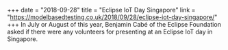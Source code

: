 +++
date = "2018-09-28"
title = "Eclipse IoT Day Singapore"
link = "https://modelbasedtesting.co.uk/2018/09/28/eclipse-iot-day-singapore/"
+++
In July or August of this year, Benjamin Cabé of the Eclipse Foundation asked if there were any volunteers for presenting at an Eclipse IoT day in Singapore. 